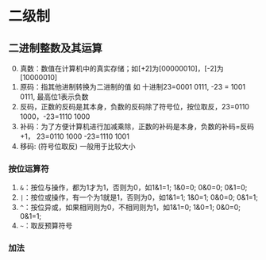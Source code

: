 # 二级制

## 二进制整数及其运算
0. 真数：数值在计算机中的真实存储；如[+2]为[00000010]，[-2]为 [10000010] 
1. 原码：指其他进制转换为二进制的值 如 十进制23=0001 0111, -23 = 1001 0111, 最高位1表示负数
2. 反码，正数的反码是其本身，负数的反码除了符号位，按位取反，23=0110 1000，-23=1110 1000
3. 补码：为了方便计算机进行加减乘除，正数的补码是本身，负数的补码=反码+1， 23=0110 1000 -23=1110 1001
4. 移码: (符号位取反)  一般用于比较大小

### 按位运算符
1. `&`：按位与操作，都为1才为1，否则为0，如1&1=1; 1&0=0; 0&0=0; 0&1=0;
2. `|`：按位或操作，有一个为1就是1，否则为0，如1&1=1; 1&0=1; 0&0=0; 0&1=1;
2. `^`：按位异或，如果相同则为0，不相同则为1，如1&1=0; 1&0=1; 0&0=0; 0&1=1;
2. `~`：取反预算符号


### 加法

```



```